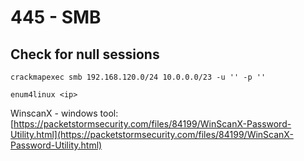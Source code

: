 # 445 - SMB

## Check for null sessions

```
crackmapexec smb 192.168.120.0/24 10.0.0.0/23 -u '' -p ''
```

```
enum4linux <ip>
```

WinscanX - windows tool: [https://packetstormsecurity.com/files/84199/WinScanX-Password-Utility.html](https://packetstormsecurity.com/files/84199/WinScanX-Password-Utility.html)

